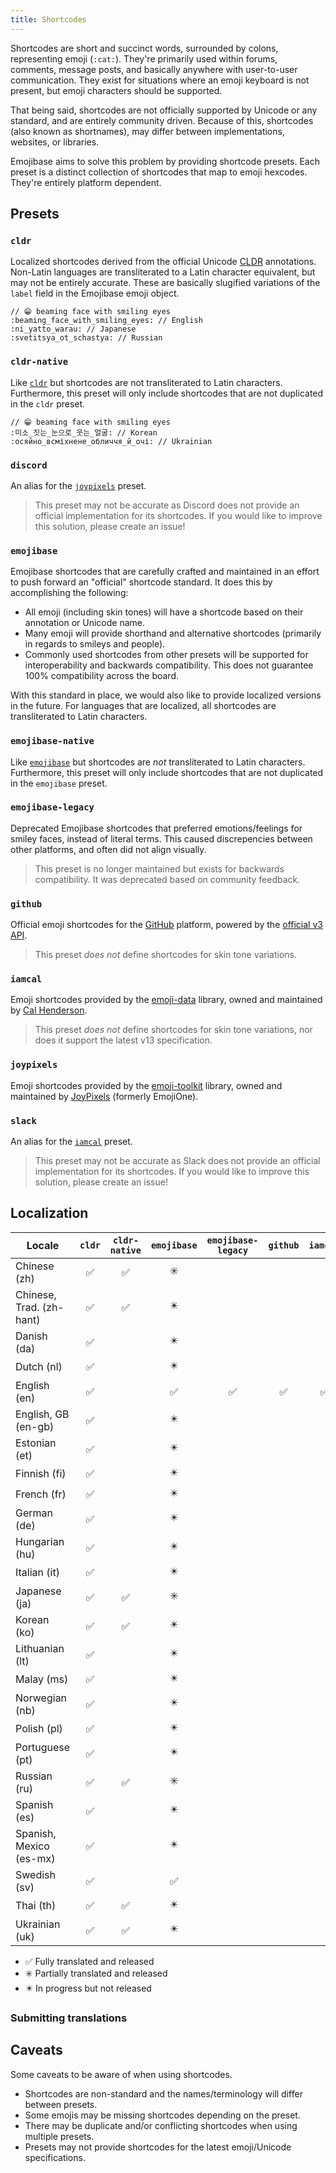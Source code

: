 ```yaml
---
title: Shortcodes
---
```


Shortcodes are short and succinct words, surrounded by colons, representing emoji (`:cat:`). They're
primarily used within forums, comments, message posts, and basically anywhere with user-to-user
communication. They exist for situations where an emoji keyboard is not present, but emoji
characters should be supported.

That being said, shortcodes are not officially supported by Unicode or any standard, and are
entirely community driven. Because of this, shortcodes (also known as shortnames), may differ
between implementations, websites, or libraries.

Emojibase aims to solve this problem by providing shortcode presets. Each preset is a distinct
collection of shortcodes that map to emoji hexcodes. They're entirely platform dependent.

## Presets

### `cldr`

Localized shortcodes derived from the official Unicode [CLDR][cldr] annotations. Non-Latin languages
are transliterated to a Latin character equivalent, but may not be entirely accurate. These are
basically slugified variations of the `label` field in the Emojibase emoji object.

```
// 😁 beaming face with smiling eyes
:beaming_face_with_smiling_eyes: // English
:ni_yatto_warau: // Japanese
:svetitsya_ot_schastya: // Russian
```

### `cldr-native`

Like [`cldr`](#cldr) but shortcodes are not transliterated to Latin characters. Furthermore, this
preset will only include shortcodes that are not duplicated in the `cldr` preset.

```
// 😁 beaming face with smiling eyes
:미소_짓는_눈으로_웃는_얼굴: // Korean
:осяйно_всміхнене_обличчя_й_очі: // Ukrainian
```

### `discord`

An alias for the [`joypixels`](#joypixels) preset.

> This preset may not be accurate as Discord does not provide an official implementation for its
> shortcodes. If you would like to improve this solution, please create an issue!

### `emojibase`

Emojibase shortcodes that are carefully crafted and maintained in an effort to push forward an
"official" shortcode standard. It does this by accomplishing the following:

- All emoji (including skin tones) will have a shortcode based on their annotation or Unicode name.
- Many emoji will provide shorthand and alternative shortcodes (primarily in regards to smileys and
  people).
- Commonly used shortcodes from other presets will be supported for interoperability and backwards
  compatibility. This does not guarantee 100% compatibility across the board.

With this standard in place, we would also like to provide localized versions in the future. For
languages that are localized, all shortcodes are transliterated to Latin characters.

### `emojibase-native`

Like [`emojibase`](#emojibase) but shortcodes are _not_ transliterated to Latin characters.
Furthermore, this preset will only include shortcodes that are not duplicated in the `emojibase`
preset.

### `emojibase-legacy`

Deprecated Emojibase shortcodes that preferred emotions/feelings for smiley faces, instead of
literal terms. This caused discrepencies between other platforms, and often did not align visually.

> This preset is no longer maintained but exists for backwards compatibility. It was deprecated
> based on community feedback.

### `github`

Official emoji shortcodes for the [GitHub](https://github.com) platform, powered by the
[official v3 API](https://api.github.com/emojis).

> This preset _does not_ define shortcodes for skin tone variations.

### `iamcal`

Emoji shortcodes provided by the [emoji-data](https://github.com/iamcal/emoji-data) library, owned
and maintained by [Cal Henderson](https://github.com/iamcal).

> This preset _does not_ define shortcodes for skin tone variations, nor does it support the latest
> v13 specification.

### `joypixels`

Emoji shortcodes provided by the [emoji-toolkit](https://github.com/joypixels/emoji-toolkit)
library, owned and maintained by [JoyPixels](https://github.com/joypixels) (formerly EmojiOne).

### `slack`

An alias for the [`iamcal`](#iamcal) preset.

> This preset may not be accurate as Slack does not provide an official implementation for its
> shortcodes. If you would like to improve this solution, please create an issue!

## Localization

| Locale                   | `cldr` | `cldr-native` | `emojibase` | `emojibase-legacy` | `github` | `iamcal` | `joypixels` |
| ------------------------ | :----: | :-----------: | :---------: | :----------------: | :------: | :------: | :---------: |
| Chinese (zh)             |   ✅   |      ✅       |     ✳️      |                    |          |          |             |
| Chinese, Trad. (zh-hant) |   ✅   |      ✅       |     ✴️      |                    |          |          |             |
| Danish (da)              |   ✅   |               |     ✴️      |                    |          |          |             |
| Dutch (nl)               |   ✅   |               |     ✴️      |                    |          |          |             |
| English (en)             |   ✅   |               |     ✅      |         ✅         |    ✅    |    ✅    |     ✅      |
| English, GB (en-gb)      |   ✅   |               |     ✴️      |                    |          |          |             |
| Estonian (et)            |   ✅   |               |     ✴️      |                    |          |          |             |
| Finnish (fi)             |   ✅   |               |     ✴️      |                    |          |          |             |
| French (fr)              |   ✅   |               |     ✴️      |                    |          |          |             |
| German (de)              |   ✅   |               |     ✴️      |                    |          |          |             |
| Hungarian (hu)           |   ✅   |               |     ✴️      |                    |          |          |             |
| Italian (it)             |   ✅   |               |     ✴️      |                    |          |          |             |
| Japanese (ja)            |   ✅   |      ✅       |     ✳️      |                    |          |          |             |
| Korean (ko)              |   ✅   |      ✅       |     ✴️      |                    |          |          |             |
| Lithuanian (lt)          |   ✅   |               |     ✴️      |                    |          |          |             |
| Malay (ms)               |   ✅   |               |     ✴️      |                    |          |          |             |
| Norwegian (nb)           |   ✅   |               |     ✴️      |                    |          |          |             |
| Polish (pl)              |   ✅   |               |     ✴️      |                    |          |          |             |
| Portuguese (pt)          |   ✅   |               |     ✴️      |                    |          |          |             |
| Russian (ru)             |   ✅   |      ✅       |     ✳️      |                    |          |          |             |
| Spanish (es)             |   ✅   |               |     ✴️      |                    |          |          |             |
| Spanish, Mexico (es-mx)  |   ✅   |               |     ✴️      |                    |          |          |             |
| Swedish (sv)             |   ✅   |               |     ✅      |                    |          |          |             |
| Thai (th)                |   ✅   |      ✅       |     ✴️      |                    |          |          |             |
| Ukrainian (uk)           |   ✅   |      ✅       |     ✴️      |                    |          |          |             |

- ✅ Fully translated and released
- ✳️ Partially translated and released
- ✴️ In progress but not released

### Submitting translations

## Caveats

Some caveats to be aware of when using shortcodes.

- Shortcodes are non-standard and the names/terminology will differ between presets.
- Some emojis may be missing shortcodes depending on the preset.
- There may be duplicate and/or conflicting shortcodes when using multiple presets.
- Presets may not provide shortcodes for the latest emoji/Unicode specifications.

[cldr]: http://cldr.unicode.org/index/downloads/cldr-40
